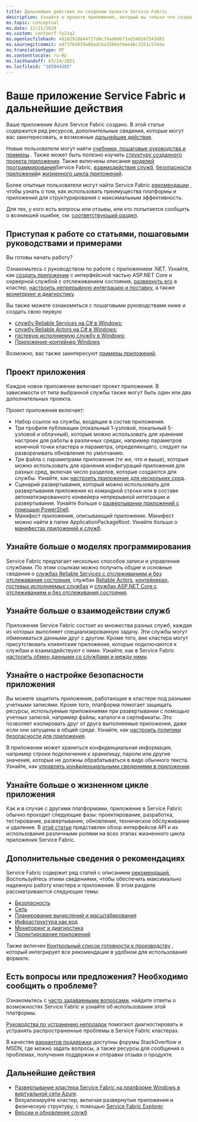 ```yaml
---
title: Дальнейшие действия по созданию проекта Service Fabric
description: Узнайте о проекте приложения, который вы только что создали в Visual Studio,  о том, как создать службы с помощью руководств, а также ознакомьтесь с дополнительными сведениями о разработке служб для Service Fabric.
ms.topic: conceptual
ms.date: 12/21/2020
ms.custom: contperf-fy21q2
ms.openlocfilehash: 4d162918644727d4c79ad606f1ed34816f543d81
ms.sourcegitcommit: ed7376d919a66edcba3566efdee4bc3351c57eda
ms.translationtype: MT
ms.contentlocale: ru-RU
ms.lasthandoff: 03/24/2021
ms.locfileid: "105044385"
---
```

# <a name="your-service-fabric-application-and-next-steps"></a>Ваше приложение Service Fabric и дальнейшие действия
Ваше приложение Azure Service Fabric создано. В этой статье содержится ряд ресурсов, дополнительные сведения, которые могут вас заинтересовать, и возможные [дальнейшие действия](#next-steps).

Новые пользователи могут найти [учебники, пошаговые руководства и примеры](#get-started-with-tutorials-walk-throughs-and-samples) . Также может быть полезно изучить [структуру созданного проекта приложения](#the-application-project). Также включены описания [моделей программирования](#learn-more-about-the-programming-models)Service Fabric, [взаимодействия служб](#learn-about-service-communication), [безопасности приложений](#learn-about-configuring-application-security)и [жизненного цикла приложений](#learn-about-the-application-lifecycle).

Более опытные пользователи могут найти Service Fabric [рекомендации](#learn-about-best-practices) , чтобы узнать о том, как использовать преимущества платформы и приложений для структурирования с максимальным эффективность.

Для тех, у кого есть вопросы или отзывы, или кто попытается сообщить о возникшей ошибке, см. [соответствующий раздел](#have-questions-or-feedback--need-to-report-an-issue).

## <a name="get-started-with-tutorials-walk-throughs-and-samples"></a>Приступая к работе со статьями, пошаговыми руководствами и примерами
Вы готовы начать работу?  

Ознакомьтесь с руководством по работе с приложением .NET. Узнайте, как [создать приложение](service-fabric-tutorial-create-dotnet-app.md) с интерфейсной частью ASP.NET Core и серверной службой с отслеживанием состояния, [развернуть его](service-fabric-tutorial-deploy-app-to-party-cluster.md) в кластер, [настроить непрерывную интеграцию и поставку](service-fabric-tutorial-deploy-app-with-cicd-vsts.md), а также [мониторинг и диагностику](service-fabric-tutorial-monitoring-aspnet.md).

Вы также можете ознакомиться с пошаговыми руководствами ниже и создать свою первую
- [службу Reliable Services на C# в Windows](service-fabric-reliable-services-quick-start.md); 
- [службу Reliable Actors на C# в Windows](service-fabric-reliable-actors-get-started.md); 
- [гостевую исполняемую службу в Windows](quickstart-guest-app.md); 
- [Приложение-контейнер Windows](service-fabric-get-started-containers.md) 

Возможно, вас также заинтересуют [примеры приложений](/samples/browse/?products=azure).

## <a name="the-application-project"></a>Проект приложения
Каждое новое приложение включает проект приложения. В зависимости от типа выбранной службы также могут быть один или два дополнительных проекта.

Проект приложения включает:

* Набор ссылок на службы, входящие в состав приложения.
* Три профиля публикации (локальный 1-узловой, локальный 5-узловой и облачный), которые можно использовать для хранения настроек для работы в различных средах, например параметров конечной точки кластера и параметра, определяющего, следует ли разворачивать обновления по умолчанию.
* Три файла с параметрами приложения (те же, что и выше), которые можно использовать для хранения конфигураций приложения для разных сред, включая число разделов, которые создаются для службы. Узнайте, как [настроить приложение для нескольких сред](service-fabric-manage-multiple-environment-app-configuration.md).
* Сценарий развертывания, который можно использовать для развертывания приложения из командной строки или в составе автоматизированного конвейера непрерывной интеграции и развертывания. Узнайте больше о [развертывании приложений с помощью PowerShell](service-fabric-deploy-remove-applications.md).
* Манифест приложения, описывающий приложение. Манифест можно найти в папке ApplicationPackageRoot. Узнайте больше о [манифестах приложений и служб](service-fabric-application-model.md).

## <a name="learn-more-about-the-programming-models"></a>Узнайте больше о моделях программирования
Service Fabric предлагает несколько способов записи и управления службами.  По этим ссылкам можно получить общие и основные сведения о [службах Reliable Services c отслеживанием и без отслеживания состояния](service-fabric-reliable-services-introduction.md), службах [Reliable Actors](service-fabric-reliable-actors-introduction.md), [контейнерах](service-fabric-containers-overview.md), [гостевых исполняемых службах](service-fabric-guest-executables-introduction.md) и [службах ASP.NET Core c отслеживанием и без отслеживания состояния](service-fabric-reliable-services-communication-aspnetcore.md).

## <a name="learn-about-service-communication"></a>Узнайте больше о взаимодействии служб
Приложение Service Fabric состоит из множества разных служб, каждая из которых выполняет специализированную задачу. Эти службы могут обмениваться данными друг с другом. Кроме того, вне кластера могут присутствовать клиентские приложения, которые подключаются к службам и взаимодействуют с ними. Узнайте, как в Service Fabric [настроить обмен данными со службами и между ними](service-fabric-connect-and-communicate-with-services.md). 

## <a name="learn-about-configuring-application-security"></a>Узнайте о настройке безопасности приложения
Вы можете защитить приложения, работающие в кластере под разными учетными записями. Кроме того, платформа помогает защищать ресурсы, используемые приложениями при развертывании с помощью учетных записей, например файлы, каталоги и сертификаты. Это позволяет изолировать друг от друга выполняемые приложения, даже если они запущены в общей среде.  Узнайте, как [настроить политики безопасности для приложения](service-fabric-application-runas-security.md).

В приложении может храниться конфиденциальная информация, например строки подключения к хранилищу, пароли или другие значения, которые не должны обрабатываться в виде обычного текста. Узнайте, как [управлять конфиденциальными сведениями в приложении](service-fabric-application-secret-management.md).

## <a name="learn-about-the-application-lifecycle"></a>Узнайте больше о жизненном цикле приложения
Как и в случае с другими платформами, приложение в Service Fabric обычно проходит следующие фазы: проектирование, разработка, тестирование, развертывание, обновление, техническое обслуживание и удаление. В [этой статье](service-fabric-application-lifecycle.md) представлен обзор интерфейсов API и их использования различными ролями на всех этапах жизненного цикла приложения Service Fabric.

## <a name="learn-about-best-practices"></a>Дополнительные сведения о рекомендациях
Service Fabric содержит ряд статей с описанием [рекомендаций.](./service-fabric-best-practices-security.md) Воспользуйтесь этими сведениями, чтобы обеспечить максимально надежную работу кластера и приложения.
В этом разделе рассматриваются следующие темы:
* [Безопасность](./service-fabric-best-practices-security.md)
* [Сеть](./service-fabric-best-practices-networking.md)
* [Планирование вычислений и масштабирования](./service-fabric-best-practices-capacity-scaling.md)
* [Инфраструктура как код](./service-fabric-best-practices-infrastructure-as-code.md)
* [Мониторинг и диагностика](./service-fabric-best-practices-monitoring.md)
* [Проектирование приложений](./service-fabric-best-practices-applications.md)

Также включен [Контрольный список готовности к производству](./service-fabric-production-readiness-checklist.md) , который интегрирует все рекомендации в удобном для использования формате.

## <a name="have-questions-or-feedback--need-to-report-an-issue"></a>Есть вопросы или предложения?  Необходимо сообщить о проблеме?
Ознакомьтесь с [часто задаваемыми вопросами](service-fabric-common-questions.md), найдите ответы о возможностях Service Fabric и узнайте об использовании этой платформы.

[Руководства по устранению неполадок](https://github.com/Azure/Service-Fabric-Troubleshooting-Guides) помогают диагностировать и устранять распространенные проблемы в Service Fabric кластерах.

В качестве [вариантов поддержки](service-fabric-support.md) доступны форумы StackOverflow и MSDN, где можно задать вопросы, а также ресурсы для сообщения о проблемах, получения поддержки и отправки отзыва о продукте.


## <a name="next-steps"></a>Дальнейшие действия
- [Развертывание кластера Service Fabric на платформе Windows в виртуальной сети Azure](service-fabric-tutorial-create-vnet-and-windows-cluster.md).
- Визуализируйте кластер, включая развернутые приложения и физическую структуру, с помощью [Service Fabric Explorer](service-fabric-visualizing-your-cluster.md).
- [Версии и обновление служб](service-fabric-application-upgrade-tutorial.md)